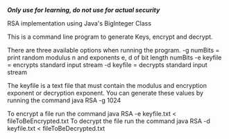 ***Only use for learning, do not use for actual security***

RSA implementation using Java's BigInteger Class

This is a command line program to generate Keys, encrypt and decrypt. 

There are three available options when running the program.
-g numBits = print random modulus n and exponents e, d of bit length numBits
-e keyfile = encrypts standard input stream
-d keyfile = decrypts standard input stream

The keyfile is a text file that must contain the modulus and encryption exponent or decryption exponent. 
You can generate these values by running the command java RSA -g 1024

To encrypt a file run the command java RSA -e keyfile.txt < fileToBeEncrypted.txt
To decrypt the file run the command java RSA -d keyfile.txt < fileToBeDecrypted.txt 
